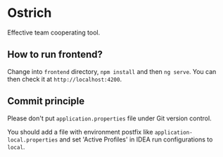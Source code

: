 # Ostrich

Effective team cooperating tool.

## How to run frontend?

Change into `frontend` directory, `npm install` and then `ng serve`.
You can then check it at `http://localhost:4200`.

## Commit principle

Please don't put `application.properties` file under Git version control.

You should add a file with environment postfix like `application-local.properties`
and set 'Active Profiles' in IDEA run configurations to `local`.
